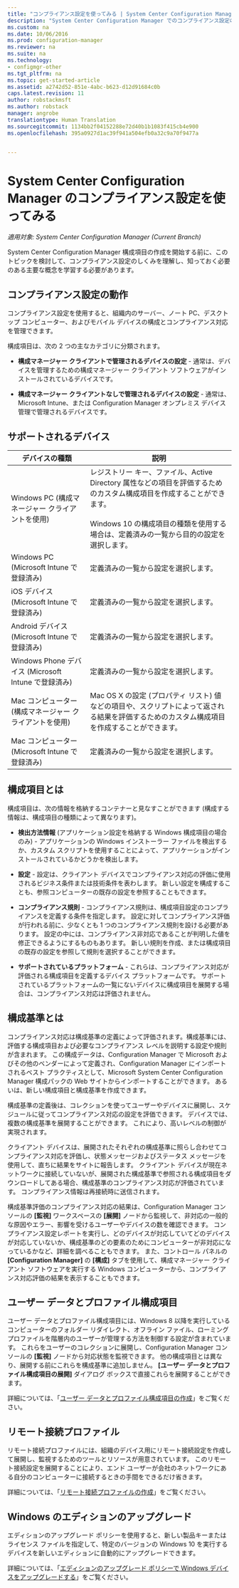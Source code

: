 ```yaml
---
title: "コンプライアンス設定を使ってみる | System Center Configuration Manager"
description: "System Center Configuration Manager でのコンプライアンス設定のしくみについて説明します。 また、知っておく必要のある主要な概念についても説明します。"
ms.custom: na
ms.date: 10/06/2016
ms.prod: configuration-manager
ms.reviewer: na
ms.suite: na
ms.technology:
- configmgr-other
ms.tgt_pltfrm: na
ms.topic: get-started-article
ms.assetid: a2742d52-851e-4abc-b623-d12d91684c0b
caps.latest.revision: 11
author: robstackmsft
ms.author: robstack
manager: angrobe
translationtype: Human Translation
ms.sourcegitcommit: 1134bb2f04152288e72d40b1b1083f415cb4e900
ms.openlocfilehash: 395a0927d1ac39f941a504efb0a32c9a70f9477a


---
```

# <a name="get-started-with-compliance-settings-in-system-center-configuration-manager"></a>System Center Configuration Manager のコンプライアンス設定を使ってみる

*適用対象: System Center Configuration Manager (Current Branch)*

System Center Configuration Manager 構成項目の作成を開始する前に、このトピックを検討して、コンプライアンス設定のしくみを理解し、知っておく必要のある主要な概念を学習する必要があります。  

## <a name="how-compliance-settings-works"></a>コンプライアンス設定の動作  
 コンプライアンス設定を使用すると、組織内のサーバー、ノート PC、デスクトップ コンピューター、およびモバイル デバイスの構成とコンプライアンス対応を管理できます。  

 構成項目は、次の 2 つの主なカテゴリに分類されます。  

-   **構成マネージャー クライアントで管理されるデバイスの設定** - 通常は、デバイスを管理するための構成マネージャー クライアント ソフトウェアがインストールされているデバイスです。  

-   **構成マネージャー クライアントなしで管理されるデバイスの設定** - 通常は、Microsoft Intune、または Configuration Manager オンプレミス デバイス管理で管理されるデバイスです。  

## <a name="what-devices-are-supported"></a>サポートされるデバイス  


|デバイスの種類|説明|  
|------------|----------------------|  
|Windows PC (構成マネージャー クライアントを使用)|レジストリー キー、ファイル、Active Directory 属性などの項目を評価するためのカスタム構成項目を作成することができます。<br /><br /> Windows 10 の構成項目の種類を使用する場合は、定義済みの一覧から目的の設定を選択します。|  
|Windows PC (Microsoft Intune で登録済み)|定義済みの一覧から設定を選択します。|  
|iOS デバイス (Microsoft Intune で登録済み)|定義済みの一覧から設定を選択します。|  
|Android デバイス (Microsoft Intune で登録済み)|定義済みの一覧から設定を選択します。|  
|Windows Phone デバイス (Microsoft Intune で登録済み)|定義済みの一覧から設定を選択します。|  
|Mac コンピューター (構成マネージャー クライアントを使用)|Mac OS X の設定 (プロパティ リスト) 値などの項目や、スクリプトによって返される結果を評価するためのカスタム構成項目を作成することができます。|  
|Mac コンピューター (Microsoft Intune で登録済み)|定義済みの一覧から設定を選択します。|  

## <a name="what-is-a-configuration-item"></a>構成項目とは  
 構成項目は、次の情報を格納するコンテナーと見なすことができます (構成する情報は、構成項目の種類によって異なります)。  

-   **検出方法情報** (アプリケーション設定を格納する Windows 構成項目の場合のみ) - アプリケーションの Windows インストーラー ファイルを検出するか、カスタム スクリプトを使用することによって、アプリケーションがインストールされているかどうかを検出します。  

-   **設定** - 設定は、クライアント デバイスでコンプライアンス対応の評価に使用されるビジネス条件または技術条件を表わします。 新しい設定を構成することも、参照コンピューターの既存の設定を参照することもできます。  

-   **コンプライアンス規則** - コンプライアンス規則は、構成項目設定のコンプライアンスを定義する条件を指定します。 設定に対してコンプライアンス評価が行われる前に、少なくとも 1 つのコンプライアンス規則を設ける必要があります。 設定の中には、コンプライアンス非対応であることが判明した値を修正できるようにするものもあります。 新しい規則を作成、または構成項目の既存の設定を参照して規則を選択することができます。  

-   **サポートされているプラットフォーム** - これらは、コンプライアンス対応が評価される構成項目を定義するデバイス プラットフォームです。 サポートされているプラットフォームの一覧にないデバイスに構成項目を展開する場合は、コンプライアンス対応は評価されません。  

## <a name="what-is-a-configuration-baseline"></a>構成基準とは  
 コンプライアンス対応は構成基準の定義によって評価されます。構成基準には、評価する構成項目および必要なコンプライアンス レベルを説明する設定や規則が含まれます。 この構成データは、Configuration Manager で Microsoft およびその他のベンダーによって定義され、Configuration Manager にインポートされるベスト プラクティスとして、Microsoft System Center Configuration Manager 構成パックの Web サイトからインポートすることができます。 あるいは、新しい構成項目と構成基準を作成できます。  

 構成基準の定義後は、コレクションを使ってユーザーやデバイスに展開し、スケジュールに従ってコンプライアンス対応の設定を評価できます。 デバイスでは、複数の構成基準を展開することができます。 これにより、高いレベルの制御が実現されます。  

 クライアント デバイスは、展開されたそれぞれの構成基準に照らし合わせてコンプライアンス対応を評価し、状態メッセージおよびステータス メッセージを使用して、直ちに結果をサイトに報告します。 クライアント デバイスが現在ネットワークに接続していないが、展開された構成基準で参照される構成項目をダウンロードしてある場合、構成基準のコンプライアンス対応が評価されています。 コンプライアンス情報は再接続時に送信されます。  

 構成基準評価のコンプライアンス対応の結果は、Configuration Manager コンソールの **[監視]** ワークスペースの **[展開]** ノードから監視して、非対応の一般的な原因やエラー、影響を受けるユーザーやデバイスの数を確認できます。 コンプライアンス設定レポートを実行し、どのデバイスが対応していてどのデバイスが対応していないか、構成基準のどの要素のためにコンピューターが非対応になっているかなど、詳細を調べることもできます。 また、コントロール パネルの **[Configuration Manager]** の **[構成]** タブを使用して、構成マネージャー クライアント ソフトウェアを実行する Windows コンピューターから、コンプライアンス対応評価の結果を表示することもできます。  

## <a name="user-data-and-profiles-configuration-items"></a>ユーザー データとプロファイル構成項目  
 ユーザー データとプロファイル構成項目には、Windows 8 以降を実行しているコンピューターのフォルダー リダイレクト、オフライン ファイル、ローミング プロファイルを階層内のユーザーが管理する方法を制御する設定が含まれています。 これらをユーザーのコレクションに展開し、Configuration Manager コンソールの **[監視]** ノードから対応状態を監視できます。 他の構成項目とは異なり、展開する前にこれらを構成基準に追加しません。 **[ユーザー データとプロファイル構成項目の展開]** ダイアログ ボックスで直接これらを展開することができます。  

 詳細については、「[ユーザー データとプロファイル構成項目の作成](/sccm/compliance/deploy-use/create-user-data-and-profiles-configuration-items)」をご覧ください。  

## <a name="remote-connection-profiles"></a>リモート接続プロファイル  
 リモート接続プロファイルには、組織のデバイス用にリモート接続設定を作成して展開し、監視するためのツールとリソースが用意されています。 このリモート接続設定を展開することにより、エンド ユーザーが会社のネットワークにある自分のコンピューターに接続するときの手間をできるだけ省きます。  

詳細については、「[リモート接続プロファイルの作成](/sccm/compliance/deploy-use/create-remote-connection-profiles)」をご覧ください。  

## <a name="windows-edition-upgrade"></a>Windows のエディションのアップグレード
エディションのアップグレード ポリシーを使用すると、新しい製品キーまたはライセンス ファイルを指定して、特定のバージョンの Windows 10 を実行するデバイスを新しいエディションに自動的にアップグレードできます。

詳細については、「[エディションのアップグレード ポリシーで Windows デバイスをアップグレードする](/sccm/compliance/deploy-use/upgrade-windows-version)」をご覧ください。



<!--HONumber=Nov16_HO1-->


